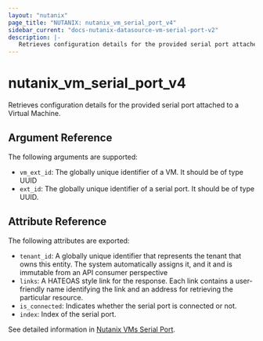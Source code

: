 ```yaml
---
layout: "nutanix"
page_title: "NUTANIX: nutanix_vm_serial_port_v4"
sidebar_current: "docs-nutanix-datasource-vm-serial-port-v2"
description: |-
   Retrieves configuration details for the provided serial port attached to a Virtual Machine.
---
```


# nutanix_vm_serial_port_v4
Retrieves configuration details for the provided serial port attached to a Virtual Machine.


## Argument Reference

The following arguments are supported:

* `vm_ext_id`: The globally unique identifier of a VM. It should be of type UUID
* `ext_id`: The globally unique identifier of a serial port. It should be of type UUID.

## Attribute Reference

The following attributes are exported:

* `tenant_id`: A globally unique identifier that represents the tenant that owns this entity. The system automatically assigns it, and it and is immutable from an API consumer perspective
* `links`: A HATEOAS style link for the response. Each link contains a user-friendly name identifying the link and an address for retrieving the particular resource.
* `is_connected`: Indicates whether the serial port is connected or not.
* `index`: Index of the serial port.

See detailed information in [Nutanix VMs Serial Port](https://developers.nutanix.com/api-reference?namespace=vmm&version=v4.0.b1).